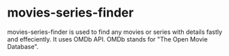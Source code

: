 # movies-series-finder
movies-series-finder is used to find any movies or series with details fastly and effeciently.
It uses OMDb API. OMDb stands for "The Open Movie Database".
